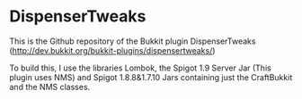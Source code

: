 # DispenserTweaks

This is the Github repository of the Bukkit plugin DispenserTweaks (http://dev.bukkit.org/bukkit-plugins/dispensertweaks/)

To build this, I use the libraries Lombok, the Spigot 1.9 Server Jar (This plugin uses NMS) and Spigot 1.8.8&1.7.10 Jars containing just the CraftBukkit and the NMS classes.
